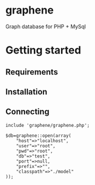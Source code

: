 # graphene
Graph database for PHP + MySql

# Getting started

## Requirements

## Installation

## Connecting

    include 'graphene/graphene.php';
    
    $db=graphene::open(array(
        "host"=>"localhost",
        "user"=>"root",
        "pwd"=>"root",
        "db"=>"test",
        "port"=>null,
        "prefix"=>"",
        "classpath"=>"./model"
    ));





